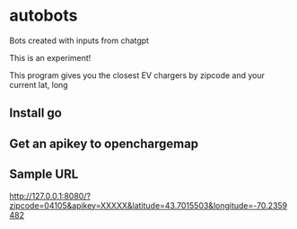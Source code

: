 # autobots
Bots created with inputs from chatgpt

This is an experiment!

This program gives you the closest EV chargers by zipcode and your current lat, long

## Install go

## Get an apikey to openchargemap

## Sample URL
http://127.0.0.1:8080/?zipcode=04105&apikey=XXXXX&latitude=43.7015503&longitude=-70.2359482



